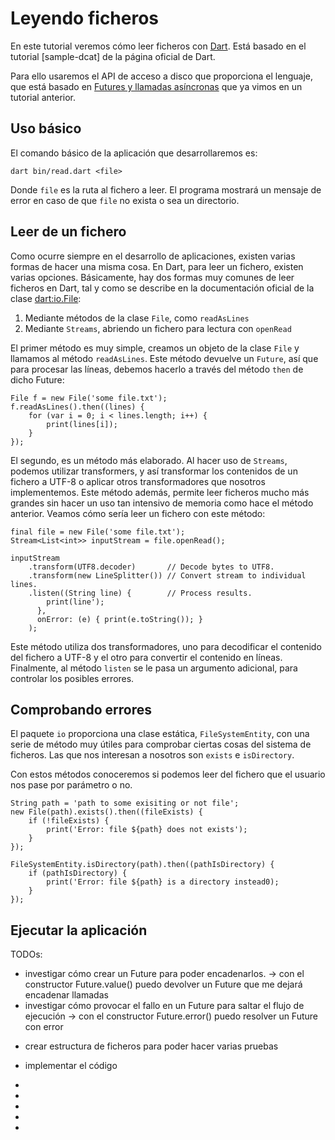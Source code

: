 # Leyendo ficheros

En este tutorial veremos cómo leer ficheros con [Dart]. Está basado en
el tutorial [sample-dcat] de la página oficial de Dart.

Para ello usaremos el API de acceso a disco que proporciona el lenguaje,
que está basado en [Futures y llamadas asíncronas] que ya vimos en
un tutorial anterior.

## Uso básico

El comando básico de la aplicación que desarrollaremos es:

    dart bin/read.dart <file>

Donde `file` es la ruta al fichero a leer. El programa mostrará un mensaje de
error en caso de que `file` no exista o sea un directorio.

## Leer de un fichero

Como ocurre siempre en el desarrollo de aplicaciones, existen varias formas
de hacer una misma cosa. En Dart, para leer un fichero, existen varias opciones.
Básicamente, hay dos formas muy comunes de leer ficheros en Dart, tal y como
se describe en la documentación oficial de la clase [dart:io.File]:

1. Mediante métodos de la clase `File`, como `readAsLines`
2. Mediante `Streams`, abriendo un fichero para lectura con `openRead`

El primer método es muy simple, creamos un objeto de la clase `File` y 
llamamos al método `readAsLines`. Este método devuelve un `Future`, así
que para procesar las líneas, debemos hacerlo a través del método `then`
de dicho Future:

```
File f = new File('some file.txt');
f.readAsLines().then((lines) {
    for (var i = 0; i < lines.length; i++) {
        print(lines[i]);
    }
});
```

El segundo, es un método más elaborado. Al hacer uso de `Streams`, podemos utilizar
transformers, y así transformar los contenidos de un fichero a UTF-8 o aplicar
otros transformadores que nosotros implementemos. Este método además, permite leer
ficheros mucho más grandes sin hacer un uso tan intensivo de memoria como hace el
método anterior. Veamos cómo sería leer un fichero con este método:

```
final file = new File('some file.txt');
Stream<List<int>> inputStream = file.openRead();

inputStream
    .transform(UTF8.decoder)       // Decode bytes to UTF8.
    .transform(new LineSplitter()) // Convert stream to individual lines.
    .listen((String line) {        // Process results.
        print(line');
      },
      onError: (e) { print(e.toString()); }
    );
```

Este método utiliza dos transformadores, uno para decodificar el contenido
del fichero a UTF-8 y el otro para convertir el contenido en líneas. Finalmente,
al método `listen` se le pasa un argumento adicional, para controlar los
posibles errores.

## Comprobando errores

El paquete `io` proporciona una clase estática, `FileSystemEntity`, con una
serie de método muy útiles para comprobar ciertas cosas del sistema de
ficheros. Las que nos interesan a nosotros son `exists` e `isDirectory`.

Con estos métodos conoceremos si podemos leer del fichero que el usuario
nos pase por parámetro o no.

```
String path = 'path to some exisiting or not file';
new File(path).exists().then((fileExists) {
    if (!fileExists) {
        print('Error: file ${path} does not exists');
    }
});

FileSystemEntity.isDirectory(path).then((pathIsDirectory) {
    if (pathIsDirectory) {
        print('Error: file ${path} is a directory instead0);
    }
});

```

## Ejecutar la aplicación

TODOs:
+ investigar cómo crear un Future para poder encadenarlos.
    -> con el constructor Future.value() puedo devolver un Future que me dejará
        encadenar llamadas
+ investigar cómo provocar el fallo en un Future para saltar el flujo de ejecución
    -> con el constructor Future.error() puedo resolver un Future con error
- crear estructura de ficheros para poder hacer varias pruebas
- implementar el código
- 

- [Dart]: http://dartlang.org
- [Futures y llamadas asíncronas]: ../futures
- [sample-cat]: https://github.com/dart-lang/sample-dcat/
- [dart:io.File]: https://api.dartlang.org/apidocs/channels/be/dartdoc-viewer/dart:io.File



 
